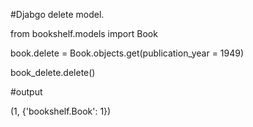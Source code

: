 #Djabgo delete model.

from bookshelf.models import Book

book.delete = Book.objects.get(publication_year = 1949)

book_delete.delete()

#output

(1, {'bookshelf.Book': 1})